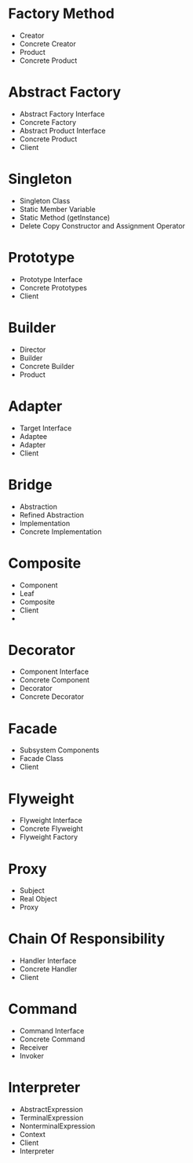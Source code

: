 # Factory Method

- Creator
- Concrete Creator
- Product
- Concrete Product

# Abstract Factory

- Abstract Factory Interface
- Concrete Factory
- Abstract Product Interface
- Concrete Product
- Client

# Singleton

- Singleton Class
- Static Member Variable
- Static Method (getInstance)
- Delete Copy Constructor and Assignment Operator

# Prototype

- Prototype Interface
- Concrete Prototypes
- Client

# Builder

- Director
- Builder
- Concrete Builder
- Product

# Adapter

- Target Interface
- Adaptee
- Adapter
- Client

# Bridge

- Abstraction
- Refined Abstraction
- Implementation
- Concrete Implementation

# Composite

- Component
- Leaf
- Composite
- Client
- 
# Decorator

- Component Interface
- Concrete Component
- Decorator
- Concrete Decorator

# Facade 
- Subsystem Components
- Facade Class
- Client

# Flyweight
- Flyweight Interface
- Concrete Flyweight
- Flyweight Factory

# Proxy
- Subject
- Real Object
- Proxy

# Chain Of Responsibility
- Handler Interface
- Concrete Handler
- Client

# Command
- Command Interface
- Concrete Command
- Receiver
- Invoker

# Interpreter
- AbstractExpression
- TerminalExpression
- NonterminalExpression
- Context
- Client
- Interpreter